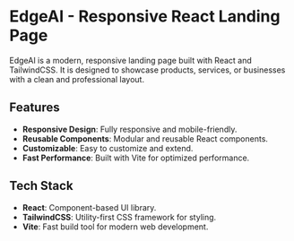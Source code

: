 # EdgeAI - Responsive React Landing Page

EdgeAI is a modern, responsive landing page built with React and TailwindCSS. It is designed to showcase products, services, or businesses with a clean and professional layout.

## Features

- **Responsive Design**: Fully responsive and mobile-friendly.
- **Reusable Components**: Modular and reusable React components.
- **Customizable**: Easy to customize and extend.
- **Fast Performance**: Built with Vite for optimized performance.

## Tech Stack

- **React**: Component-based UI library.
- **TailwindCSS**: Utility-first CSS framework for styling.
- **Vite**: Fast build tool for modern web development.


